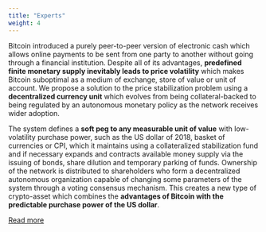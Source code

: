 ```yaml
---
title: "Experts"
weight: 4
---
```

Bitcoin introduced a purely peer-to-peer version of electronic cash which allows online payments to be sent from one party to another without going through a financial institution. Despite all of its advantages, **predefined finite monetary supply inevitably leads to price volatility** which makes Bitcoin suboptimal as a medium of exchange, store of value or unit of account. We propose a solution to the price stabilization problem using a **decentralized currency unit** which evolves from being collateral-backed to being regulated by an autonomous monetary policy as the network receives wider adoption.

The system defines a **soft peg to any measurable unit of value** with low-volatility purchase power, such as the US dollar of 2018, basket of currencies or CPI, which it maintains using a collateralized stabilization fund and if necessary expands and contracts available money supply via the issuing of bonds, share dilution and temporary parking of funds. Ownership of the network is distributed to shareholders who form a decentralized autonomous organization capable of changing some parameters of the system through a voting consensus mechanism. This creates a new type of crypto-asset which combines the **advantages of Bitcoin with the predictable purchase power of the US dollar**.

[Read more](/StableUnit-whitepaper.pdf) 
